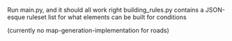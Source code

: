 Run main.py, and it should all work right
building_rules.py contains a JSON-esque ruleset list for what elements can be built for conditions

(currently no map-generation-implementation for roads)
